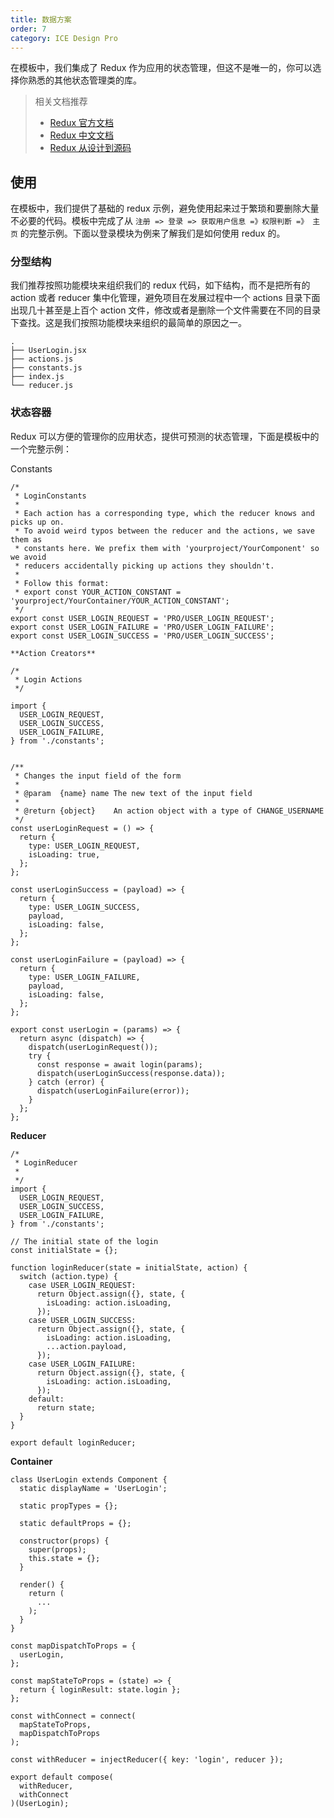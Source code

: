 ```yaml
---
title: 数据方案
order: 7
category: ICE Design Pro
---
```


在模板中，我们集成了 Redux 作为应用的状态管理，但这不是唯一的，你可以选择你熟悉的其他状态管理类的库。

> 相关文档推荐
>
> - [Redux 官方文档]()
> - [Redux 中文文档]()
> - [Redux 从设计到源码]()

## 使用

在模板中，我们提供了基础的 redux 示例，避免使用起来过于繁琐和要删除大量不必要的代码。模板中完成了从 `注册 => 登录 => 获取用户信息 =》权限判断 =》 主页` 的完整示例。下面以登录模块为例来了解我们是如何使用 redux 的。

### 分型结构

我们推荐按照功能模块来组织我们的 redux 代码，如下结构，而不是把所有的 action 或者 reducer 集中化管理，避免项目在发展过程中一个 actions 目录下面出现几十甚至是上百个 action 文件，修改或者是删除一个文件需要在不同的目录下查找。这是我们按照功能模块来组织的最简单的原因之一。

```
.
├── UserLogin.jsx
├── actions.js
├── constants.js
├── index.js
└── reducer.js
```

### 状态容器

Redux 可以方便的管理你的应用状态，提供可预测的状态管理，下面是模板中的一个完整示例：

Constants

```
/*
 * LoginConstants
 *
 * Each action has a corresponding type, which the reducer knows and picks up on.
 * To avoid weird typos between the reducer and the actions, we save them as
 * constants here. We prefix them with 'yourproject/YourComponent' so we avoid
 * reducers accidentally picking up actions they shouldn't.
 *
 * Follow this format:
 * export const YOUR_ACTION_CONSTANT = 'yourproject/YourContainer/YOUR_ACTION_CONSTANT';
 */
export const USER_LOGIN_REQUEST = 'PRO/USER_LOGIN_REQUEST';
export const USER_LOGIN_FAILURE = 'PRO/USER_LOGIN_FAILURE';
export const USER_LOGIN_SUCCESS = 'PRO/USER_LOGIN_SUCCESS';

**Action Creators**

/*
 * Login Actions
 */

import {
  USER_LOGIN_REQUEST,
  USER_LOGIN_SUCCESS,
  USER_LOGIN_FAILURE,
} from './constants';


/**
 * Changes the input field of the form
 *
 * @param  {name} name The new text of the input field
 *
 * @return {object}    An action object with a type of CHANGE_USERNAME
 */
const userLoginRequest = () => {
  return {
    type: USER_LOGIN_REQUEST,
    isLoading: true,
  };
};

const userLoginSuccess = (payload) => {
  return {
    type: USER_LOGIN_SUCCESS,
    payload,
    isLoading: false,
  };
};

const userLoginFailure = (payload) => {
  return {
    type: USER_LOGIN_FAILURE,
    payload,
    isLoading: false,
  };
};

export const userLogin = (params) => {
  return async (dispatch) => {
    dispatch(userLoginRequest());
    try {
      const response = await login(params);
      dispatch(userLoginSuccess(response.data));
    } catch (error) {
      dispatch(userLoginFailure(error));
    }
  };
};
```

**Reducer**

```
/*
 * LoginReducer
 *
 */
import {
  USER_LOGIN_REQUEST,
  USER_LOGIN_SUCCESS,
  USER_LOGIN_FAILURE,
} from './constants';

// The initial state of the login
const initialState = {};

function loginReducer(state = initialState, action) {
  switch (action.type) {
    case USER_LOGIN_REQUEST:
      return Object.assign({}, state, {
        isLoading: action.isLoading,
      });
    case USER_LOGIN_SUCCESS:
      return Object.assign({}, state, {
        isLoading: action.isLoading,
        ...action.payload,
      });
    case USER_LOGIN_FAILURE:
      return Object.assign({}, state, {
        isLoading: action.isLoading,
      });
    default:
      return state;
  }
}

export default loginReducer;
```

**Container**

```
class UserLogin extends Component {
  static displayName = 'UserLogin';

  static propTypes = {};

  static defaultProps = {};

  constructor(props) {
    super(props);
    this.state = {};
  }

  render() {
    return (
      ...
    );
  }
}

const mapDispatchToProps = {
  userLogin,
};

const mapStateToProps = (state) => {
  return { loginResult: state.login };
};

const withConnect = connect(
  mapStateToProps,
  mapDispatchToProps
);

const withReducer = injectReducer({ key: 'login', reducer });

export default compose(
  withReducer,
  withConnect
)(UserLogin);
```
